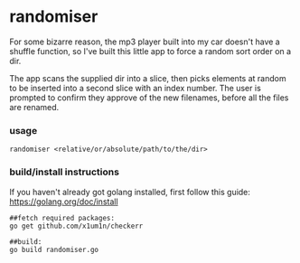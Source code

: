 # randomiser
For some bizarre reason, the mp3 player built into my car doesn't have a shuffle function, so I've built this little app to force a random sort order on a dir.

The app scans the supplied dir into a slice, then picks elements at random to be inserted into a second slice with an index number.  The user is prompted to confirm they approve of the new filenames, before all the files are renamed.

### usage
```
randomiser <relative/or/absolute/path/to/the/dir>
```

### build/install instructions
If you haven't already got golang installed, first follow this guide: https://golang.org/doc/install
```
##fetch required packages:
go get github.com/x1um1n/checkerr

##build:
go build randomiser.go
```
